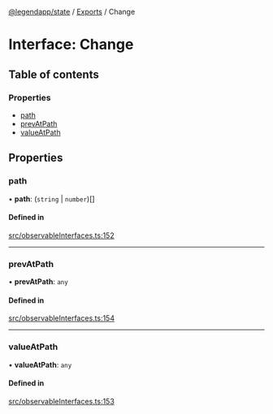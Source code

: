 [@legendapp/state](../README.md) / [Exports](../modules.md) / Change

# Interface: Change

## Table of contents

### Properties

- [path](Change.md#path)
- [prevAtPath](Change.md#prevatpath)
- [valueAtPath](Change.md#valueatpath)

## Properties

### path

• **path**: (`string` \| `number`)[]

#### Defined in

[src/observableInterfaces.ts:152](https://github.com/matthewmturner/legend-state/blob/69a8199/src/observableInterfaces.ts#L152)

___

### prevAtPath

• **prevAtPath**: `any`

#### Defined in

[src/observableInterfaces.ts:154](https://github.com/matthewmturner/legend-state/blob/69a8199/src/observableInterfaces.ts#L154)

___

### valueAtPath

• **valueAtPath**: `any`

#### Defined in

[src/observableInterfaces.ts:153](https://github.com/matthewmturner/legend-state/blob/69a8199/src/observableInterfaces.ts#L153)
